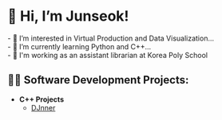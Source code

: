 <h1>👋 Hi, I’m Junseok! </h1>
- 👀 I’m interested in Virtual Production and Data Visualization...<br>
- 🌱 I’m currently learning Python and C++...<br>
- 🏫 I'm working as an assistant librarian at Korea Poly School

<h2>👨‍💻 Software Development Projects:</h2>

- <b>C++ Projects</b>
  - [DJnner](https://github.com/junseok03/DJnner)
<!---
junseok03/junseok03 is a ✨ special ✨ repository because its `README.md` (this file) appears on your GitHub profile.
You can click the Preview link to take a look at your changes.
--->
